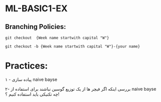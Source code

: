 # ML-BASIC1-EX
## Branching Policies:
`git checkout  {Week name startwith capital "W"}`

`git checkout -b {Week name startwith capital "W"}-{your name}`

# Practices:
۱ - پیاده سازی naive bayse 

۲- بررسی اینکه اگر فیچر ها از یک توزیع گوسین نباشند برای استفاده از naive bayse چه تکنیکی باید استفاده کنیم ؟! 
